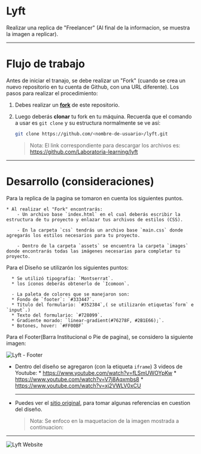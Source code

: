 # Lyft

Realizar una replica de "Freelancer" (Al final de la informacion, se muestra la imagen a replicar).

***


# Flujo de trabajo
Antes de iniciar el tranajo, se debe realizar un "Fork" (cuando se crea un nuevo repositorio en tu cuenta de Github, con una URL diferente). Los pasos para realizar el procedimiento:

1. Debes realizar un [**fork**](https://gist.github.com/ivandevp/1de47ae69a5e139a6622d78c882e1f74)
   de este repositorio.

2. Luego deberás **clonar** tu fork en tu máquina. Recuerda que el comando a usar
   es `git clone` y su estructura normalmente se ve así:

   ```bash
   git clone https://github.com/<nombre-de-usuario>/lyft.git
   ```

   >Nota: El link correspondiente para descargar los archivos es:
       https://github.com/Laboratoria-learning/lyft

  ***

# Desarrollo (consideraciones)

  Para la replica de la pagina se tomaron en cuenta los siguientes puntos.

    * Al realizar el "Fork" encontrarás:
        - Un archivo base `index.html` en el cual deberás escribir la estructura de tu proyecto y enlazar tus archivos de estilos (CSS).

        - En la carpeta `css` tendrás un archivo base `main.css` donde agregarás los estilos necesarios para tu proyecto.

        - Dentro de la carpeta `assets` se encuentra la carpeta `images` donde encontrarás todas las imágenes necesarias para completar tu proyecto.



  Para el Diseño se utilizarón los siguientes puntos:

      * Se utilizó tipografía: `Montserrat`.
      * los íconos deberás obtenerlo de `Icomoon`.

      - La paleta de colores que se manejaron son:
      * Fondo de `footer`: `#333447`.
      * Título del formulario: `#352384`,( se utilizarón etiquetas`form` e `input`.)
      * Texto del formulario: `#728099`.
      * Gradiente morado: `linear-gradient(#76278F, #2B1E66);`.
      * Botones, hover: `#FF00BF`

Para el Footer(Barra Institucional o Pie de pagina), se considero la siguiente imagen:


  ![Lyft - Footer](docs/footer.gif)


* Dentro del diseño se agregaron (con la etiqueta `iframe`) 3 videos de Youtube:
      * https://www.youtube.com/watch?v=fLSmUWOYpKw
      * https://www.youtube.com/watch?v=V7j8Aqxmbs8
      * https://www.youtube.com/watch?v=xj2VWLV0xCU


  ***


* Puedes ver el [sitio original](https://www.lyft.com/), para tomar algunas referencias en cuestion del diseño.

    >Nota: Se enfoco en la maquetacion de la imagen mostrada a continuacion:

***

![Lyft Website](docs/fullpage.png)
